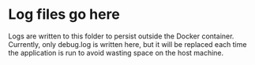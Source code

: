 # Log files go here
Logs are written to this folder to persist outside the Docker container. Currently, only debug.log is written here, but it will be replaced each time the application is run to avoid wasting space on the host machine.